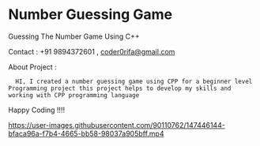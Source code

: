 # Number Guessing Game
Guessing The Number Game Using C++

Contact : +91 9894372601 , coder0rifa@gmail.com

About Project :
    
      HI, I created a number guessing game using CPP for a beginner level Programming project this project helps to develop my skills and working with CPP programming language
 Happy Coding !!!!


https://user-images.githubusercontent.com/90110762/147446144-bfaca96a-f7b4-4665-bb58-98037a905bff.mp4

